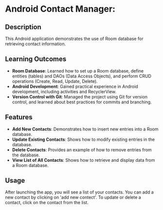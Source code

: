 # Android Contact Manager:

## Description

This Android application demonstrates the use of Room database for retrieving contact information.

## Learning Outcomes

- **Room Database**: Learned how to set up a Room database, define entities (tables) and DAOs (Data Access Objects), and perform CRUD operations (Create, Read, Update, Delete).
- **Android Development**: Gained practical experience in Android development, including activities and RecyclerView.
- **Version Control with Git**: Managed the project using Git for version control, and learned about best practices for commits and branching.

## Features

- **Add New Contacts**: Demonstrates how to insert new entries into a Room database.
- **Update Existing Contacts**: Shows how to modify existing entries in the database.
- **Delete Contacts**: Provides an example of how to remove entries from the database.
- **View List of All Contacts**: Shows how to retrieve and display data from a Room database.

## Usage

After launching the app, you will see a list of your contacts. You can add a new contact by clicking on 'add new contect'. To update or delete a contact, click on the contact from the list.

